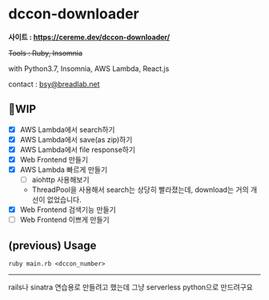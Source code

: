 # dccon-downloader

**사이트 : https://cereme.dev/dccon-downloader/**

~~Tools : Ruby, Insomnia~~

with Python3.7, Insomnia, AWS Lambda, React.js

contact : bsy@breadlab.net

## 🚧WIP
  - [x] AWS Lambda에서 search하기
  - [x] AWS Lambda에서 save(as zip)하기
  - [x] AWS Lambda에서 file response하기
  - [x] Web Frontend 만들기
  - [x] AWS Lambda 빠르게 만들기
    - [ ] aiohttp 사용해보기
    * ThreadPool을 사용해서 search는 상당히 빨라졌는데, download는 거의 개선이 없었습니다.
  - [x] Web Frontend 검색기능 만들기
  - [ ] Web Frontend 이쁘게 만들기

## (previous) Usage

~~~
ruby main.rb <dccon_number>
~~~
---

rails나 sinatra 연습용로 만들려고 했는데 그냥 serverless python으로 만드려구요